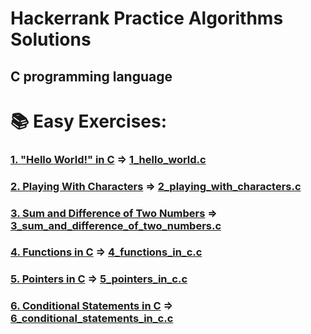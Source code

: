 # Hackerrank Practice Algorithms Solutions
## C programming language

# 📚 Easy Exercises:
### [1. "Hello World!" in C](https://www.hackerrank.com/challenges/hello-world-c/problem) => [1_hello_world.c](./1_hello_world.c) 
### [2. Playing With Characters](https://www.hackerrank.com/challenges/playing-with-characters/problem) => [2_playing_with_characters.c](./2_playing_with_characters.c)
### [3. Sum and Difference of Two Numbers](https://www.hackerrank.com/challenges/sum-numbers-c/problem) => [3_sum_and_difference_of_two_numbers.c](./3_sum_and_difference_of_two_numbers.c)
### [4. Functions in C](https://www.hackerrank.com/challenges/functions-in-c/problem) => [4_functions_in_c.c](./4_functions_in_c.c)
### [5. Pointers in C](https://www.hackerrank.com/challenges/pointer-in-c/problem) => [5_pointers_in_c.c](./5_pointers_in_c.c)
### [6. Conditional Statements in C](https://www.hackerrank.com/challenges/conditional-statements-in-c/problem) => [6_conditional_statements_in_c.c](./6_conditional_statements_in_c.c)
